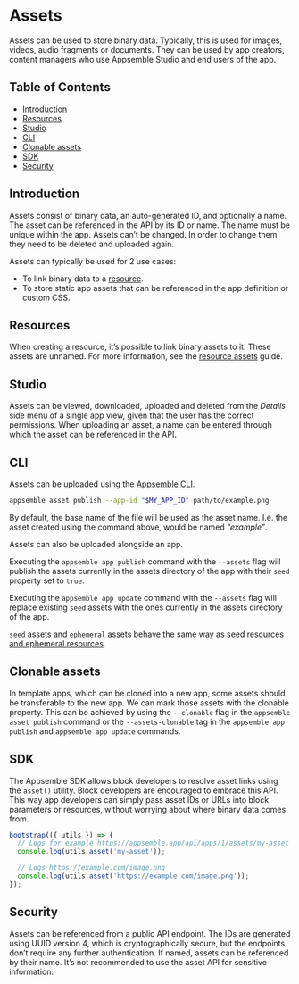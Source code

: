 # Assets

Assets can be used to store binary data. Typically, this is used for images, videos, audio fragments
or documents. They can be used by app creators, content managers who use Appsemble Studio and end
users of the app.

## Table of Contents

- [Introduction](#introduction)
- [Resources](#resources)
- [Studio](#studio)
- [CLI](#cli)
- [Clonable assets](#clonable-assets)
- [SDK](#sdk)
- [Security](#security)

## Introduction

Assets consist of binary data, an auto-generated ID, and optionally a name. The asset can be
referenced in the API by its ID or name. The name must be unique within the app. Assets can’t be
changed. In order to change them, they need to be deleted and uploaded again.

Assets can typically be used for 2 use cases:

- To link binary data to a [resource](../02-core-concepts/resources.md).
- To store static app assets that can be referenced in the app definition or custom CSS.

## Resources

When creating a resource, it’s possible to link binary assets to it. These assets are unnamed. For
more information, see the [resource assets](../02-core-concepts/resources.md#assets) guide.

## Studio

Assets can be viewed, downloaded, uploaded and deleted from the _Details_ side menu of a single app
view, given that the user has the correct permissions. When uploading an asset, a name can be
entered through which the asset can be referenced in the API.

## CLI

Assets can be uploaded using the [Appsemble CLI](https://www.npmjs.com/package/@appsemble/cli).

```sh
appsemble asset publish --app-id "$MY_APP_ID" path/to/example.png
```

By default, the base name of the file will be used as the asset name. I.e. the asset created using
the command above, would be named _“example”_.

Assets can also be uploaded alongside an app.

Executing the `appsemble app publish` command with the `--assets` flag will publish the assets
currently in the assets directory of the app with their `seed` property set to `true`.

Executing the `appsemble app update` command with the `--assets` flag will replace existing `seed`
assets with the ones currently in the assets directory of the app.

`seed` assets and `ephemeral` assets behave the same way as
[seed resources and ephemeral resources](../02-core-concepts/resources.md#seed-resources).

## Clonable assets

In template apps, which can be cloned into a new app, some assets should be transferable to the new
app. We can mark those assets with the clonable property. This can be achieved by using the
`--clonable` flag in the `appsemble asset publish` command or the `--assets-clonable` tag in the
`appsemble app publish` and `appsemble app update` commands.

## SDK

The Appsemble SDK allows block developers to resolve asset links using the `asset()` utility. Block
developers are encouraged to embrace this API. This way app developers can simply pass asset IDs or
URLs into block parameters or resources, without worrying about where binary data comes from.

```ts
bootstrap(({ utils }) => {
  // Logs for example https://appsemble.app/api/apps/1/assets/my-asset
  console.log(utils.asset('my-asset'));

  // Logs https://example.com/image.png
  console.log(utils.asset('https://example.com/image.png'));
});
```

## Security

Assets can be referenced from a public API endpoint. The IDs are generated using UUID version 4,
which is cryptographically secure, but the endpoints don’t require any further authentication. If
named, assets can be referenced by their name. It’s not recommended to use the asset API for
sensitive information.
